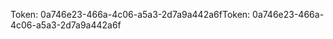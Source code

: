 <span data-ttu-id="987cf-101">Token: 0a746e23-466a-4c06-a5a3-2d7a9a442a6f</span><span class="sxs-lookup"><span data-stu-id="987cf-101">Token: 0a746e23-466a-4c06-a5a3-2d7a9a442a6f</span></span>